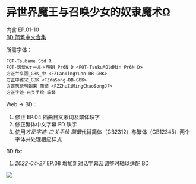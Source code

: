 # 异世界魔王与召唤少女的奴隶魔术Ω

内含 EP.01-10  
[BD 简繁中文合集](https://github.com/Nekomoekissaten-SUB/Nekomoekissaten-Storage/releases/download/subtitle_pkg/Isekaimaou2_BD_zho.7z)

所需字体：
```
FOT-Tsubame Std R
FOT-筑紫Aオールド明朝 Pr6N D <FOT-TsukuAOldMin Pr6N D>
方正兰亭圆_GBK_中 <FZLanTingYuan-DB-GBK>
方正中雅宋_GBK <FZYaSong-DB-GBK>
方正筑紫明朝宋 简繁 <FZZhuZiMingChaoSongJF>
方正字迹-白关手绘 简繁
```

Web -> BD：
1. 修正 EP.04 插曲日文歌词及繁体缺字
2. 修正繁体中文字幕 ED 缺字
3. 使用*方正字迹-白关手绘 简繁*代替简体（GB2312）与繁体（GB12345）两个字体并处理相应样式

BD fix:
1. *2022-04-27*  EP.08 增加新对话字幕及调整时轴以适配 BD

![](https://nekomoe.pages.dev/images/2021-04/isekaimaou-s2.jpg)